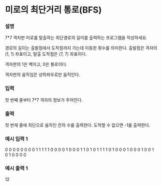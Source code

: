 # 미로의 최단거리 통로(BFS)

<h3>설명</h3>

7*7 격자판 미로를 탈출하는 최단경로의 길이를 출력하는 프로그램을 작성하세요.

경로의 길이는 출발점에서 도착점까지 가는데 이동한 횟수를 의미한다. 출발점은 격자의 (1, 1) 좌표이고, 탈출 도착점은 (7, 7) 좌표이다.

격자판의 1은 벽이고, 0은 통로이다.

격자판의 움직임은 상하좌우로만 움직인다.

<h3>입력</h3>

첫 번째 줄부터 7*7 격자의 정보가 주어진다.

<h3>출력</h3>

첫 번재 줄에 최단으로 움직인 칸의 수를 출력한다. 도착할 수 없으면 -1를 출력한다.

<h3>예시 입력 1</h3>

0 0 0 0 0 0 0
0 1 1 1 1 1 0
0 0 0 1 0 0 0
1 1 0 1 0 1 1
1 1 0 1 0 0 0
1 0 0 0 1 0 0
1 0 1 0 0 0 0

<h3>예시 출력 1</h3>

12